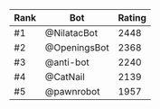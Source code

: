 Rank|Bot|Rating
---|---|---
#1|@NilatacBot|2448
#2|@OpeningsBot|2368
#3|@anti-bot|2240
#4|@CatNail|2139
#5|@pawnrobot|1957
